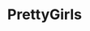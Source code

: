 ---
title: PrettyGirls
crosslinks:
- blueeyedgirls
- youtubefactsbot
- livven
- tmsbmeta
- anti_gif_bot
- beauteenz
- RoastMe
- KatyaLischina
- EllaFreya
- BrasilOnReddit
- ultragrrrlz
- MakeupAddiction
- gifs
- underpopular
- Hawtschwitz
- gentlemanboners
- botwatch
- BonnieCoffey
- DINIHTM
- UnexpectedRT
---